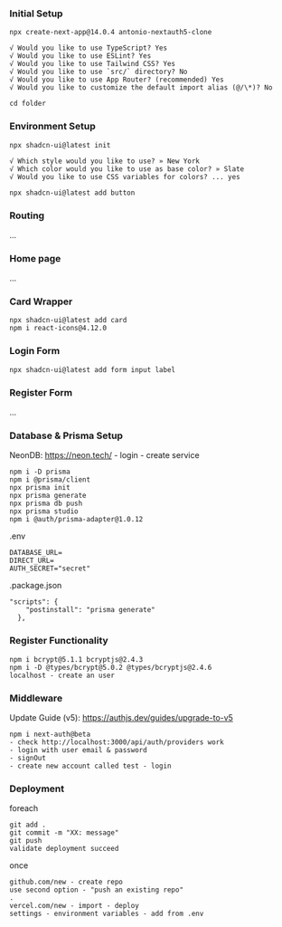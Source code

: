 ### Initial Setup

`npx create-next-app@14.0.4 antonio-nextauth5-clone`
```
√ Would you like to use TypeScript? Yes
√ Would you like to use ESLint? Yes
√ Would you like to use Tailwind CSS? Yes
√ Would you like to use `src/` directory? No
√ Would you like to use App Router? (recommended) Yes
√ Would you like to customize the default import alias (@/\*)? No
```
`cd folder`

### Environment Setup

`npx shadcn-ui@latest init`
```
√ Which style would you like to use? » New York
√ Which color would you like to use as base color? » Slate
√ Would you like to use CSS variables for colors? ... yes
```

`npx shadcn-ui@latest add button`

### Routing 

...

### Home page

...

### Card Wrapper

```
npx shadcn-ui@latest add card
npm i react-icons@4.12.0
```

### Login Form

`npx shadcn-ui@latest add form input label`

### Register Form

...

### Database & Prisma Setup

NeonDB: https://neon.tech/ - login - create service

```
npm i -D prisma
npm i @prisma/client
npx prisma init
npx prisma generate
npx prisma db push
npx prisma studio
npm i @auth/prisma-adapter@1.0.12
```

.env
```
DATABASE_URL=
DIRECT_URL=
AUTH_SECRET="secret"
```

.package.json
```
"scripts": {
    "postinstall": "prisma generate"
  },
```

### Register Functionality

```
npm i bcrypt@5.1.1 bcryptjs@2.4.3
npm i -D @types/bcrypt@5.0.2 @types/bcryptjs@2.4.6
localhost - create an user
```

### Middleware

Update Guide (v5): https://authjs.dev/guides/upgrade-to-v5

```
npm i next-auth@beta
- check http://localhost:3000/api/auth/providers work
- login with user email & password
- signOut
- create new account called test - login
```

### Deployment

foreach
```
git add .
git commit -m "XX: message"
git push
validate deployment succeed
```

once
```
github.com/new - create repo
use second option - "push an existing repo"
.
vercel.com/new - import - deploy
settings - environment variables - add from .env
```